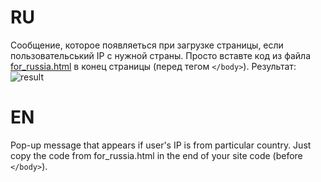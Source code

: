 # RU
Сообщение, которое появляеться при загрузке страницы, если пользовательський IP с нужной страны.
Просто вставте код из файла <a href="https://github.com/roman-hart/popup/blob/main/for_russia.html">for_russia.html</a> в конец страницы (перед тегом `</body>`).
Результат:
![result](https://github.com/roman-hart/popup/blob/main/result.png?raw=true)

# EN
Pop-up message that appears if user's IP is from particular country.
Just copy the code from for_russia.html in the end of your site code (before `</body>`).
